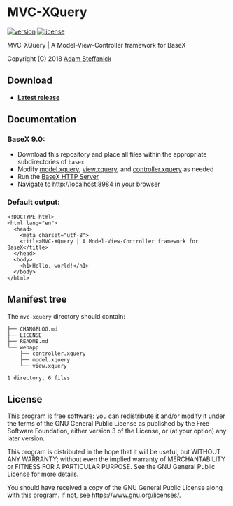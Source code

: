 # MVC-XQuery

[![version][version-badge]][CHANGELOG] [![license][license-badge]][LICENSE]

MVC-XQuery | A Model-View-Controller framework for BaseX 

Copyright (C) 2018 [Adam Steffanick](https://www.steffanick.com/adam/)

## Download
* [**Latest release**](https://github.com/AdamSteffanick/mvc-xquery/releases/latest)

## Documentation
### BaseX 9.0:
* Download this repository and place all files within the appropriate subdirectories of `basex`
* Modify [model.xquery], [view.xquery], and [controller.xquery] as needed
* Run the [BaseX HTTP Server](http://docs.basex.org/wiki/Startup#HTTP_Server)
* Navigate to http://localhost:8984 in your browser

### Default output:
```
<!DOCTYPE html>
<html lang="en">
  <head>
    <meta charset="utf-8">
    <title>MVC-XQuery | A Model-View-Controller framework for BaseX</title>
  </head>
  <body>
    <h1>Hello, world!</h1>
  </body>
</html>
```

## Manifest tree
The `mvc-xquery` directory should contain:

```
├── CHANGELOG.md
├── LICENSE
├── README.md
└── webapp
    ├── controller.xquery
    ├── model.xquery
    └── view.xquery

1 directory, 6 files
```

## License
This program is free software: you can redistribute it and/or modify it under the terms of the GNU General Public License as published by the Free Software Foundation, either version 3 of the License, or (at your option) any later version.

This program is distributed in the hope that it will be useful, but WITHOUT ANY WARRANTY; without even the implied warranty of MERCHANTABILITY or FITNESS FOR A PARTICULAR PURPOSE. See the GNU General Public License for more details.

You should have received a copy of the GNU General Public License along with this program. If not, see <https://www.gnu.org/licenses/>.

[CHANGELOG]: ./CHANGELOG.md
[version-badge]: https://img.shields.io/badge/mvc--xquery-v0.1.0-0038e2.svg?style=flat-square
[LICENSE]: ./LICENSE
[license-badge]: https://img.shields.io/badge/license-GPL-0038e2.svg?style=flat-square

[model.xquery]: ./webapp/model.xquery
[view.xquery]: ./webapp/view.xquery
[controller.xquery]: ./webapp/controller.xquery